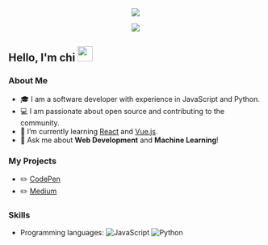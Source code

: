 <div align="center">
  <img src="https://readme-typing-svg.herokuapp.com/?lines=Hello+World!;Welcome+to+my+GitHub+profile&center=true&width=380&height=50">
</div>

<p align="center">
  <img src="https://visitor-badge.laobi.icu/badge?page_id=chixxyy.chixxyy">
</p>

## Hello, I'm chi <img src="https://raw.githubusercontent.com/verma-anushka/verma-anushka/master/gifs/wave.gif" width="30px">

### About Me
- 🎓 I am a software developer with experience in JavaScript and Python.
- 💻 I am passionate about open source and contributing to the community.
- 🌱 I’m currently learning [React](https://reactjs.org/) and [Vue.js](https://vuejs.org/).
- 💬 Ask me about **Web Development** and **Machine Learning**!

### My Projects
- ✏️ [CodePen](https://codepen.io/chixxyy)
- ✏️ [Medium](https://medium.com/@chixxyy)

### Skills
- Programming languages: ![JavaScript](https://img.shields.io/badge/-JavaScript-black?logo=javascript&style=flat) ![Python](https://img.shields.io/badge/-Python-blue?logo=python&style=flat)
